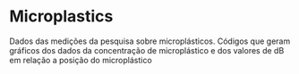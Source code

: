 # Microplastics
Dados das medições da pesquisa sobre microplásticos. Códigos que geram gráficos dos dados da concentração de microplástico e dos valores de dB em relação a posição do microplástico
